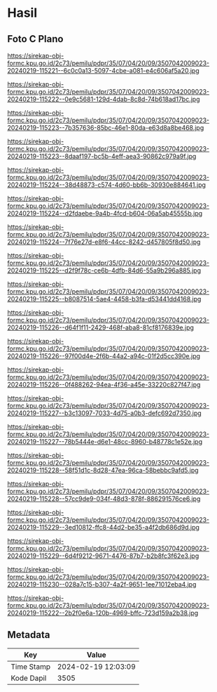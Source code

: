 # Hasil

## Foto C Plano

https://sirekap-obj-formc.kpu.go.id/2c73/pemilu/pdpr/35/07/04/20/09/3507042009023-20240219-115221--6c0c0a13-5097-4cbe-a081-e4c606af5a20.jpg

https://sirekap-obj-formc.kpu.go.id/2c73/pemilu/pdpr/35/07/04/20/09/3507042009023-20240219-115222--0e9c5681-129d-4dab-8c8d-74b618ad17bc.jpg

https://sirekap-obj-formc.kpu.go.id/2c73/pemilu/pdpr/35/07/04/20/09/3507042009023-20240219-115223--7b357636-85bc-46e1-80da-e63d8a8be468.jpg

https://sirekap-obj-formc.kpu.go.id/2c73/pemilu/pdpr/35/07/04/20/09/3507042009023-20240219-115223--8daaf197-bc5b-4eff-aea3-90862c979a9f.jpg

https://sirekap-obj-formc.kpu.go.id/2c73/pemilu/pdpr/35/07/04/20/09/3507042009023-20240219-115224--38d48873-c574-4d60-bb6b-30930e884641.jpg

https://sirekap-obj-formc.kpu.go.id/2c73/pemilu/pdpr/35/07/04/20/09/3507042009023-20240219-115224--d2fdaebe-9a4b-4fcd-b604-06a5ab45555b.jpg

https://sirekap-obj-formc.kpu.go.id/2c73/pemilu/pdpr/35/07/04/20/09/3507042009023-20240219-115224--7f76e27d-e8f6-44cc-8242-d457805f8d50.jpg

https://sirekap-obj-formc.kpu.go.id/2c73/pemilu/pdpr/35/07/04/20/09/3507042009023-20240219-115225--d2f9f78c-ce6b-4dfb-84d6-55a9b296a885.jpg

https://sirekap-obj-formc.kpu.go.id/2c73/pemilu/pdpr/35/07/04/20/09/3507042009023-20240219-115225--b8087514-5ae4-4458-b3fa-d53441dd4168.jpg

https://sirekap-obj-formc.kpu.go.id/2c73/pemilu/pdpr/35/07/04/20/09/3507042009023-20240219-115226--d64f1f11-2429-468f-aba8-81cf8176839e.jpg

https://sirekap-obj-formc.kpu.go.id/2c73/pemilu/pdpr/35/07/04/20/09/3507042009023-20240219-115226--97f00d4e-2f6b-44a2-a94c-01f2d5cc390e.jpg

https://sirekap-obj-formc.kpu.go.id/2c73/pemilu/pdpr/35/07/04/20/09/3507042009023-20240219-115226--0f488262-94ea-4f36-a45e-33220c827f47.jpg

https://sirekap-obj-formc.kpu.go.id/2c73/pemilu/pdpr/35/07/04/20/09/3507042009023-20240219-115227--b3c13097-7033-4d75-a0b3-defc692d7350.jpg

https://sirekap-obj-formc.kpu.go.id/2c73/pemilu/pdpr/35/07/04/20/09/3507042009023-20240219-115227--78b5444e-d6e1-48cc-8960-b48778c1e52e.jpg

https://sirekap-obj-formc.kpu.go.id/2c73/pemilu/pdpr/35/07/04/20/09/3507042009023-20240219-115228--58f51d1c-8d28-47ea-96ca-58bebbc9afd5.jpg

https://sirekap-obj-formc.kpu.go.id/2c73/pemilu/pdpr/35/07/04/20/09/3507042009023-20240219-115228--57cc9de9-034f-48d3-878f-886291576ce6.jpg

https://sirekap-obj-formc.kpu.go.id/2c73/pemilu/pdpr/35/07/04/20/09/3507042009023-20240219-115229--3ed10812-ffc8-44d2-be35-a4f2db686d9d.jpg

https://sirekap-obj-formc.kpu.go.id/2c73/pemilu/pdpr/35/07/04/20/09/3507042009023-20240219-115229--6d4f9212-9671-4476-87b7-b2b8fc3f62e3.jpg

https://sirekap-obj-formc.kpu.go.id/2c73/pemilu/pdpr/35/07/04/20/09/3507042009023-20240219-115230--028a7c15-b307-4a2f-9651-1ee71012eba4.jpg

https://sirekap-obj-formc.kpu.go.id/2c73/pemilu/pdpr/35/07/04/20/09/3507042009023-20240219-115222--2b2f0e6a-120b-4969-bffc-723d159a2b38.jpg


## Metadata

| Key        | Value               |
| ---------- | ------------------- |
| Time Stamp | 2024-02-19 12:03:09 |
| Kode Dapil | 3505                |



